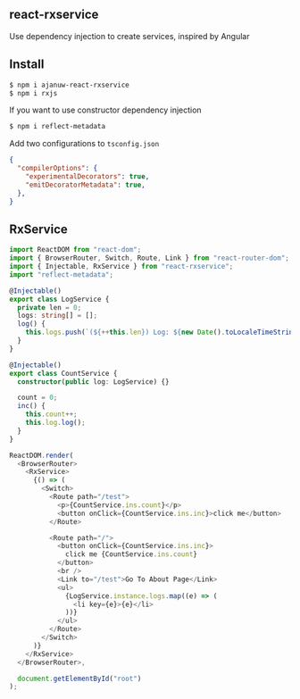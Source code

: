 ## react-rxservice

Use dependency injection to create services, inspired by Angular


## Install
```sh
$ npm i ajanuw-react-rxservice
$ npm i rxjs
```

If you want to use constructor dependency injection

```sh
$ npm i reflect-metadata
```

Add two configurations to `tsconfig.json`

```json
{
  "compilerOptions": {
    "experimentalDecorators": true,
    "emitDecoratorMetadata": true,
  },
}
```

## RxService

```ts
import ReactDOM from "react-dom";
import { BrowserRouter, Switch, Route, Link } from "react-router-dom";
import { Injectable, RxService } from "react-rxservice";
import "reflect-metadata";

@Injectable()
export class LogService {
  private len = 0;
  logs: string[] = [];
  log() {
    this.logs.push(`(${++this.len}) Log: ${new Date().toLocaleTimeString()}`);
  }
}

@Injectable()
export class CountService {
  constructor(public log: LogService) {}

  count = 0;
  inc() {
    this.count++;
    this.log.log();
  }
}

ReactDOM.render(
  <BrowserRouter>
    <RxService>
      {() => (
        <Switch>
          <Route path="/test">
            <p>{CountService.ins.count}</p>
            <button onClick={CountService.ins.inc}>click me</button>
          </Route>

          <Route path="/">
            <button onClick={CountService.ins.inc}>
              click me {CountService.ins.count}
            </button>
            <br />
            <Link to="/test">Go To About Page</Link>
            <ul>
              {LogService.instance.logs.map((e) => (
                <li key={e}>{e}</li>
              ))}
            </ul>
          </Route>
        </Switch>
      )}
    </RxService>
  </BrowserRouter>,

  document.getElementById("root")
);
```